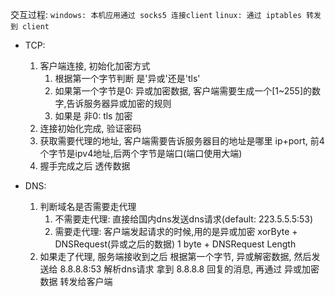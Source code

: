 交互过程:
	`windows: 本机应用通过 socks5 连接client`
	`linux: 通过 iptables 转发到 client`
- TCP:
    1. 客户端连接, 初始化加密方式
        1. 根据第一个字节判断 是'异或'还是'tls'
		2. 如果第一个字节是0: 异或加密数据, 客户端需要生成一个[1~255]的数字,告诉服务器异或加密的规则
		3. 如果是 非0: tls 加密
    2. 连接初始化完成, 验证密码
    3. 获取需要代理的地址, 客户端需要告诉服务器目的地址是哪里 ip+port, 前4个字节是ipv4地址,后两个字节是端口(端口使用大端)
    4. 握手完成之后 透传数据

- DNS:
    1. 判断域名是否需要走代理
		1. 不需要走代理: 直接给国内dns发送dns请求(default: 223.5.5.5:53)
		2. 需要走代理: 客户端发起请求的时候,用的是异或加密
          xorByte + DNSRequest(异或之后的数据)
          1 byte + DNSRequest Length
    2. 如果走了代理, 服务端接收到之后 根据第一个字节, 异或解密数据, 然后发送给 8.8.8.8:53 解析dns请求
        拿到 8.8.8.8 回复的消息, 再通过 异或加密数据 转发给客户端
